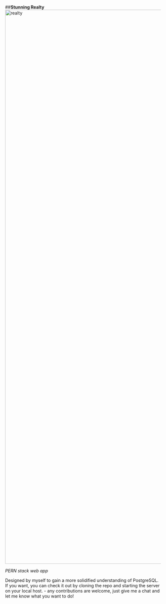 ##**Stunning Realty**
<img width="1792" alt="realty" src="https://github.com/ajSeadler/realty/assets/134530749/4348982a-9bbb-4d03-b49f-bd570659eadf">

*PERN stack web app*

Designed by myself to gain a more solidified understanding of PostgreSQL.
If you want, you can check it out by cloning the repo and starting the server on your local host. - any contributions are welcome, just give me a chat and let me know what you want to do!
